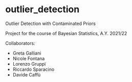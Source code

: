 # outlier_detection
Outlier Detection with Contaminated Priors

Project for the course of Bayesian Statistics, A.Y. 2021/22

Collaborators:
- Greta Galliani
- Nicole Fontana
- Lorenzo Gruppi
- Riccardo Sparacino
- Davide Caffù

